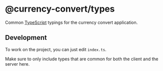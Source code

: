 # @currency-convert/types

Common [TypeScript](https://www.typescriptlang.org) typings for the currency convert application.

## Development

To work on the project, you can just edit `index.ts`.

Make sure to only include types that are common for both the client and the server here.
